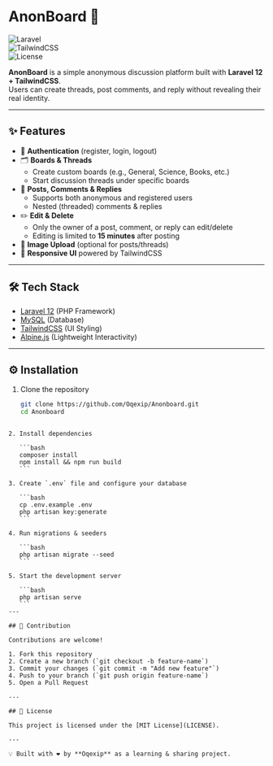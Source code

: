 # AnonBoard 📝  

![Laravel](https://img.shields.io/badge/Laravel-12-red?logo=laravel)  
![TailwindCSS](https://img.shields.io/badge/TailwindCSS-3-blue?logo=tailwindcss)  
![License](https://img.shields.io/badge/license-MIT-green)  

**AnonBoard** is a simple anonymous discussion platform built with **Laravel 12 + TailwindCSS**.  
Users can create threads, post comments, and reply without revealing their real identity.  

---

## ✨ Features
- 🔐 **Authentication** (register, login, logout)  
- 🗂️ **Boards & Threads**  
  - Create custom boards (e.g., General, Science, Books, etc.)  
  - Start discussion threads under specific boards  
- 💬 **Posts, Comments & Replies**  
  - Supports both anonymous and registered users  
  - Nested (threaded) comments & replies  
- ✏️ **Edit & Delete**  
  - Only the owner of a post, comment, or reply can edit/delete  
  - Editing is limited to **15 minutes** after posting  
- 📎 **Image Upload** (optional for posts/threads)  
- 📱 **Responsive UI** powered by TailwindCSS  

---

## 🛠️ Tech Stack
- [Laravel 12](https://laravel.com/) (PHP Framework)  
- [MySQL](https://www.mysql.com/) (Database)  
- [TailwindCSS](https://tailwindcss.com/) (UI Styling)  
- [Alpine.js](https://alpinejs.dev/) (Lightweight Interactivity)  

---

## ⚙️ Installation
1. Clone the repository
   ```bash
   git clone https://github.com/Oqexip/Anonboard.git
   cd Anonboard
````

2. Install dependencies

   ```bash
   composer install
   npm install && npm run build
   ```

3. Create `.env` file and configure your database

   ```bash
   cp .env.example .env
   php artisan key:generate
   ```

4. Run migrations & seeders

   ```bash
   php artisan migrate --seed
   ```

5. Start the development server

   ```bash
   php artisan serve
   ```
---

## 🤝 Contribution

Contributions are welcome!

1. Fork this repository
2. Create a new branch (`git checkout -b feature-name`)
3. Commit your changes (`git commit -m "Add new feature"`)
4. Push to your branch (`git push origin feature-name`)
5. Open a Pull Request

---

## 📄 License

This project is licensed under the [MIT License](LICENSE).

---

💡 Built with ❤️ by **Oqexip** as a learning & sharing project.
